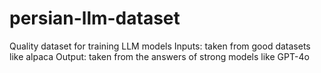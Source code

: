 # persian-llm-dataset
Quality dataset for training LLM models Inputs: taken from good datasets like alpaca Output: taken from the answers of strong models like GPT-4o
